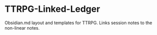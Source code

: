 # TTRPG-Linked-Ledger
Obsidian.md layout and templates for TTRPG. Links session notes to the non-linear notes.

